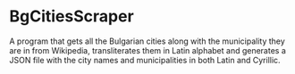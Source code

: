 # BgCitiesScraper
 A program that gets all the Bulgarian cities along with the municipality they are in from Wikipedia, transliterates them in Latin alphabet and generates a JSON file with the city names and municipalities in both Latin and Cyrillic.
